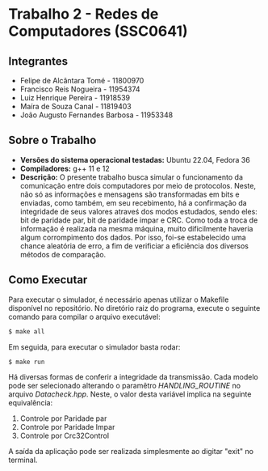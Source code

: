 # Trabalho 2 - Redes de Computadores (SSC0641)

## Integrantes

- Felipe de Alcântara Tomé - 11800970 
- Francisco Reis Nogueira - 11954374
- Luiz Henrique Pereira - 11918539
- Maíra de Souza Canal - 11819403
- João Augusto Fernandes Barbosa - 11953348

## Sobre o Trabalho
- **Versões do sistema operacional testadas:** Ubuntu 22.04, Fedora 36
- **Compiladores:** g++ 11 e 12
- **Descrição:**
    O presente trabalho busca simular o funcionamento da comunicação entre dois computadores por meio de protocolos. Neste, não só as informações e mensagens são transformadas em bits e enviadas, como também, em seu recebimento, há a confirmação da integridade de seus valores atraveś dos modos estudados, sendo eles: bit de paridade par, bit de paridade impar e CRC.
    Como toda a troca de informação é realizada na mesma máquina, muito dificilmente haveria algum corrompimento dos dados. Por isso, foi-se estabelecido uma chance aleatória de erro, a fim de verificiar a eficiência dos diversos métodos de comparação.
    
## Como Executar

Para executar o simulador, é necessário apenas utilizar o Makefile disponível
no repositório. No diretório raiz do programa, execute o seguinte comando para
compilar o arquivo executável:

```bash
$ make all
```

Em seguida, para executar o simulador basta rodar:

```bash
$ make run
```
Há diversas formas de conferir a integridade da transmissão. Cada modelo pode ser selecionado alterando o paramêtro *_HANDLING_ROUTINE_* no arquivo *Datacheck.hpp*. Neste, o valor desta variável implica na seguinte equivalência:
1. Controle por Paridade par
2. Controle por Paridade Impar 
3. Controle por Crc32Control

A saída da aplicação pode ser realizada simplesmente ao digitar "exit" no terminal.
